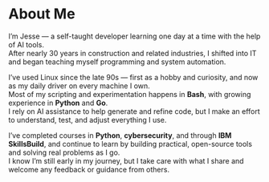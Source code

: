 # About Me

I’m Jesse — a self-taught developer learning one day at a time with the help of AI tools.  
After nearly 30 years in construction and related industries, I shifted into IT and began teaching myself programming and system automation.

I’ve used Linux since the late 90s — first as a hobby and curiosity, and now as my daily driver on every machine I own.  
Most of my scripting and experimentation happens in **Bash**, with growing experience in **Python** and **Go**.  
I rely on AI assistance to help generate and refine code, but I make an effort to understand, test, and adjust everything I use.

I’ve completed courses in **Python**, **cybersecurity**, and through **IBM SkillsBuild**, and continue to learn by building practical, open-source tools and solving real problems as I go.  
I know I’m still early in my journey, but I take care with what I share and welcome any feedback or guidance from others.


<!--
**JWalk9000/Jwalk9000** is a ✨ _special_ ✨ repository because its `README.md` (this file) appears on your GitHub profile.

Here are some ideas to get you started:

- 🔭 I’m currently working on ...
- 🌱 I’m currently learning ...
- 👯 I’m looking to collaborate on ...
- 🤔 I’m looking for help with ...
- 💬 Ask me about ...
- 📫 How to reach me: ...
- 😄 Pronouns: ...
- ⚡ Fun fact: ...
-->
